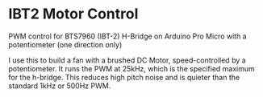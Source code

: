 # IBT2 Motor Control
PWM control for BTS7960 (IBT-2) H-Bridge on Arduino Pro Micro with a potentiometer (one direction only)

I use this to build a fan with a brushed DC Motor, speed-controlled by a potentiometer.
It runs the PWM at 25kHz, which is the specified maximum for the h-bridge. 
This reduces high pitch noise and is quieter than the standard 1kHz or 500Hz PWM.
